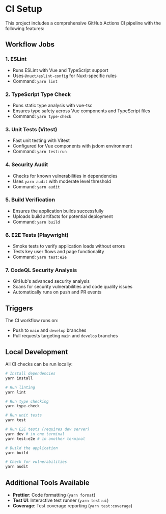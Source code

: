 # CI Setup

This project includes a comprehensive GitHub Actions CI pipeline with the following features:

## Workflow Jobs

### 1. ESLint
- Runs ESLint with Vue and TypeScript support
- Uses `@nuxt/eslint-config` for Nuxt-specific rules
- Command: `yarn lint`

### 2. TypeScript Type Check
- Runs static type analysis with vue-tsc
- Ensures type safety across Vue components and TypeScript files
- Command: `yarn type-check`

### 3. Unit Tests (Vitest)
- Fast unit testing with Vitest
- Configured for Vue components with jsdom environment
- Command: `yarn test:run`

### 4. Security Audit
- Checks for known vulnerabilities in dependencies
- Uses `yarn audit` with moderate level threshold
- Command: `yarn audit`

### 5. Build Verification
- Ensures the application builds successfully
- Uploads build artifacts for potential deployment
- Command: `yarn build`

### 6. E2E Tests (Playwright)
- Smoke tests to verify application loads without errors
- Tests key user flows and page functionality
- Command: `yarn test:e2e`

### 7. CodeQL Security Analysis
- GitHub's advanced security analysis
- Scans for security vulnerabilities and code quality issues
- Automatically runs on push and PR events

## Triggers

The CI workflow runs on:
- Push to `main` and `develop` branches
- Pull requests targeting `main` and `develop` branches

## Local Development

All CI checks can be run locally:

```bash
# Install dependencies
yarn install

# Run linting
yarn lint

# Run type checking
yarn type-check

# Run unit tests
yarn test

# Run E2E tests (requires dev server)
yarn dev # in one terminal
yarn test:e2e # in another terminal

# Build the application
yarn build

# Check for vulnerabilities
yarn audit
```

## Additional Tools Available

- **Prettier**: Code formatting (`yarn format`)
- **Test UI**: Interactive test runner (`yarn test:ui`)
- **Coverage**: Test coverage reporting (`yarn test:coverage`)